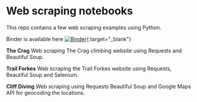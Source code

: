# Web scraping notebooks

This repo contains a few web scraping examples using Python.

Binder is available here [![Binder](https://mybinder.org/badge_logo.svg)](https://mybinder.org/v2/gh/DylanIntec/webscraping/HEAD){:target="_blank"}

**The Crag**
Web scraping The Crag climbing website using Requests and Beautiful Soup.

**Trail Forkes**
Web scraping the Trail Forkes website using Requests, Beautiful Soup and Selenium.

**Cliff Diving**
Web scraping using Requests Beautiful Soup and Google Maps API for geocoding the locations.
